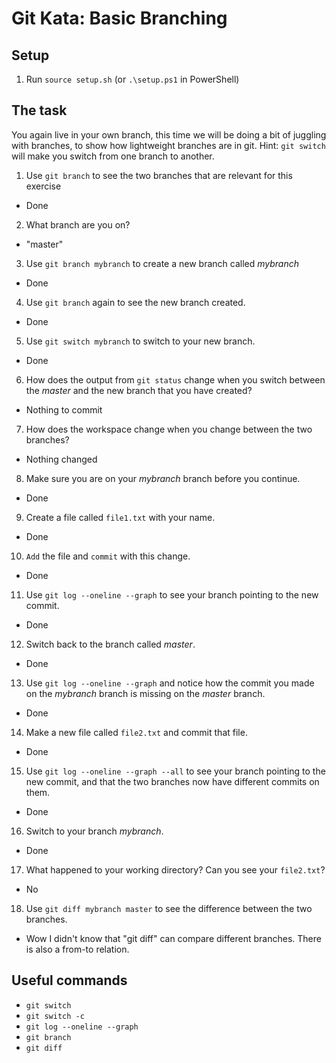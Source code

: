 # Git Kata: Basic Branching

## Setup

1. Run `source setup.sh` (or `.\setup.ps1` in PowerShell)

## The task

You again live in your own branch, this time we will be doing a bit of juggling with branches, to show how lightweight branches are in git.
Hint: `git switch` will make you switch from one branch to another.

1. Use `git branch` to see the two branches that are relevant for this exercise
- Done
2. What branch are you on?
- "master"
3. Use `git branch mybranch` to create a new branch called _mybranch_
- Done
4. Use `git branch` again to see the new branch created.
- Done
5. Use `git switch mybranch` to switch to your new branch.
- Done
6. How does the output from `git status` change when you switch between the _master_ and the new branch that you have created?
- Nothing to commit
7. How does the workspace change when you change between the two branches?
- Nothing changed
8. Make sure you are on your _mybranch_ branch before you continue.
- Done
9. Create a file called `file1.txt` with your name.
- Done
10. `Add` the file and `commit` with this change.
- Done
11. Use `git log --oneline --graph` to see your branch pointing to the new commit.
- Done
12. Switch back to the branch called _master_.
- Done
13. Use `git log --oneline --graph` and notice how the commit you made on the _mybranch_ branch is missing on the _master_ branch.
- Done
14. Make a new file called `file2.txt` and commit that file.
- Done
15. Use `git log --oneline --graph --all` to see your branch pointing to the new commit, and that the two branches now have different commits on them.
- Done
16. Switch to your branch _mybranch_.
- Done
17. What happened to your working directory? Can you see your `file2.txt`?
- No
18. Use `git diff mybranch master` to see the difference between the two branches.
- Wow I didn't know that "git diff" can compare different branches. There is also a from-to relation.

## Useful commands

- `git switch`
- `git switch -c`
- `git log --oneline --graph`
- `git branch`
- `git diff`
